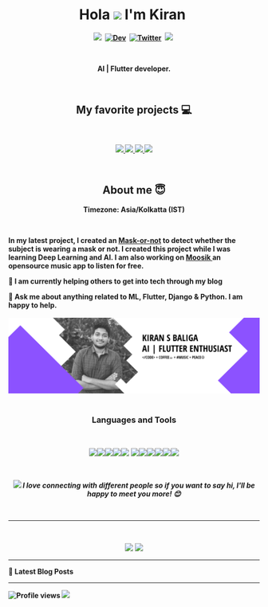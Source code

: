 <p>
  <h1 align="center"><b>Hola <img src=https://media.giphy.com/media/hvRJCLFzcasrR4ia7z/giphy.gif height="30"> I'm Kiran <img src="https://i.imgur.com/MEvObsO.gif" alt="" width="30"></h1>
</p>
<p align="center">
<a href="https://kiransbaliga.me/"><img src="https://img.shields.io/badge/-PORTFOLIO-%23ff69b4&?style=for-the-badge&?color=ff69b4 alt="Portfolio" /></a>&nbsp;
<a href="https://dev.to/kiransbaliga"><img src="https://img.shields.io/badge/Dev.to-000000?style=for-the-badge&logo=dev.to&logoColor=white" alt="Dev" /></a>&nbsp;
<a href="https://twitter.com/kiransbaliga"><img src="https://img.shields.io/badge/Twitter-1DA1F2?style=for-the-badge&logo=twitter&logoColor=white" alt="Twitter" /></a>&nbsp;
<a href="https://dribbble.com/kiransbaliga"><img src="https://img.shields.io/badge/Dribbble-pink?style=for-the-badge&logo=dribbble&logoColor=white alt="dribble" /></a>&nbsp;
</p>
<br />

<p align='center'>
AI | Flutter developer. 
</p>
<br />

<h2 align="center">My favorite projects 💻</h2>
<br />

<p align="center">
  <!-- <img width="400" src="https://kiransbaliga.me/img/proj1.png" /> -->
  <!-- <img width="400" src="https://github.com/YuriDevAT/smart-shopping-list/blob/main/public/Thumbnail.png" /> -->
 <a href="https://github.com/kiransbaliga/Moosik">
  <img align="" src="https://github-readme-stats.vercel.app/api/pin/?username=kiransbaliga&repo=moosik&theme=tokyonight" />
</a>
  <a href="https://github.com/kiransbaliga/mask-or-not">
  <img align="" src="https://github-readme-stats.vercel.app/api/pin/?username=kiransbaliga&repo=mask-or-not&theme=tokyonight" />
</a>
  <!-- <img width="400" src="https://github.com/YuriDevAT/nikki-my-diary/blob/main/public/thumbnail-nikki.png" /> -->
  <!-- <img width="400" src="https://github.com/YuriDevAT/instagram-clone/blob/main/thumbnail-instagram.png" /> -->
  <a href="https://github.com/kiransbaliga/DSA-with-leetcode">
  <img align="" src="https://github-readme-stats.vercel.app/api/pin/?username=kiransbaliga&repo=DSA-with-leetcode&theme=tokyonight" />
</a>
<a href="https://github.com/kiransbaliga/Flutter-webviewTemplate">
  <img align="" src="https://github-readme-stats.vercel.app/api/pin/?username=kiransbaliga&repo=Flutter-webviewTemplate&theme=tokyonight" />
</a>
</p>

<br />

<h2 align="center">About me 😇</h2>
<p align="center">
Timezone: Asia/Kolkatta (IST)
</p>
<br />
<p>In my latest project, I created an <a href="https://github.com/kiransbaliga/mask-or-not">Mask-or-not</a> to detect whether the subject is wearing a mask or not. I created this project while I was learning Deep Learning and AI. I am also working on <a href=""https://github.com/kiransbaliga/Moosik> Moosik </a> an opensource music app to listen for free.</p>

:muscle: I am currently helping others to get into tech through my blog <br />

💬 Ask me about anything related to ML, Flutter, Django & Python. I am happy to help.<br />
 <br />
![Banner](https://github.com/kiransbaliga/kiransbaliga/blob/main/banner.png)
<br />
<br />
<p>
<h3 align="center"> Languages and Tools</h3>
</p>
<br />
<p align="center">
<img src="https://img.shields.io/badge/-Python-black?style=flat&logo=python&logoColor=white"><img src="https://img.shields.io/badge/-Tensorflow-gray?style=flat&logo=tensorflow"><img src="https://img.shields.io/badge/-Flutter-3a495d?style=flat&logo=flutter&logoColor=67b7f7"><img src="http://img.shields.io/badge/-django-black?style=flat&logo=django"><img src="https://img.shields.io/badge/-Flask-3a495d?style=flat&logo=flask&logoColor=67b7f7\">
<img src="http://img.shields.io/badge/-VS%20Code-007ACC?style=flat&logo=visual%20studio%20code&logoColor=white"><img src="https://img.shields.io/badge/-MySQL-F29111?style=flat&logo=mysql&logoColor=FFFFFF"><img src="https://img.shields.io/badge/-C%20&%20C++-659ad2?style=flat&logo=c%2B%2B&logoColor=ffffff"><img src="https://img.shields.io/badge/-Firebase-FFA611?style=flat&logo=firebase&logoColor=FFFFFF"><img src="http://img.shields.io/badge/-Github-000000?style=flat&logo=github&logoColor=FFFFFF"><img src="http://img.shields.io/badge/-Java-F89820?style=flat&logo=java&logoColor=white">
   </p>
<br />
<p align="center">
<img src="https://media.giphy.com/media/LnQjpWaON8nhr21vNW/giphy.gif" width="60"> <em><b>I love connecting with different people</b> so if you want to say <b>hi, I'll be happy to meet you more!</b> 😊</em>
</p>
<br />

---

<br />
<p align="center">
<img src="https://github-readme-stats.vercel.app/api?username=kiransbaliga&theme=radical&show_icons=true" width="450" />
<img src="https://github-readme-stats.vercel.app/api/top-langs/?username=kiransbaliga&layout=compact&theme=radical" width="375"  />
</p>

---

📕 **Latest Blog Posts**

<!-- BLOG-POST-LIST:START -->
<!-- BLOG-POST-LIST:END -->

---
![Profile views](https://gpvc.arturio.dev/kiransbaliga)  <img src="https://img.shields.io/github/followers/kiransbaliga?label=Follow" style=" float:left, margin-right:10px" />

